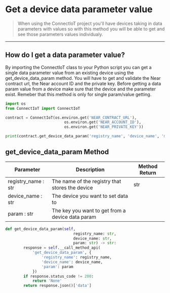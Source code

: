 # Get a device data parameter value
>When using the ConnectIoT project you'll have devices taking in data parameters with values so with this method you will be able to get and see those parameters values individualy.
---
## How do I get a data parameter value?
By importing the ConnectIoT class to your Python script you can get a single data parameter value from an existing device using the get_device_data_param method. You will have to get and validate the Near contract url, the Near account ID and the private key. Before getting a data param value from a device make sure that the device and the parameter exist. Remeber that this method is only for single param/value getting.

```py
import os
from ConnectIoT import ConnectIoT

contract = ConnectIoT(os.environ.get('NEAR_CONTRACT_URL'),
                          os.environ.get('NEAR_ACCOUNT_ID'),
                          os.environ.get('NEAR_PRIVATE_KEY'))

print(contract.get_device_data_param('registry_name', 'device_name', 'my_param'))
```
## get_device_data_param Method

|Parameter                                     |Description|Method Return                                                        |                                                      
 ------------------------------------------ | ------ |--------------------------------------------------------------------------------------------------------------------------- |
| registry_name : str                  | The name of the registry that stores the device  |str        
|device_name : str |                The device you want to set data to|
|param : str| The key you want to get from a device data param|


```py
def get_device_data_param(self,
                              registry_name: str,
                              device_name: str,
                              param: str) -> str:
        response = self.__call_method_api(
            'get_device_data_param', {
                'registry_name': registry_name,
                'device_name': device_name,
                'param': param
            })
        if response.status_code != 200:
            return 'None'
        return response.json()['data']
```